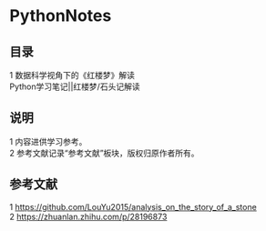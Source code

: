 # PythonNotes
## 目录
1 数据科学视角下的《红楼梦》解读  
  Python学习笔记||红楼梦/石头记解读  

## 说明
1 内容进供学习参考。  
2 参考文献记录“参考文献”板块，版权归原作者所有。  

## 参考文献
1 https://github.com/LouYu2015/analysis_on_the_story_of_a_stone  
2 https://zhuanlan.zhihu.com/p/28196873  
